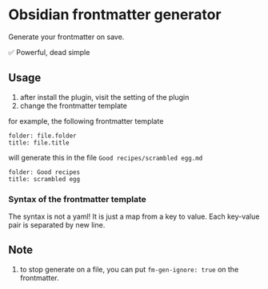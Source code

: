 # Obsidian frontmatter generator

Generate your frontmatter on save.

✅ Powerful, dead simple

## Usage

1. after install the plugin, visit the setting of the plugin
2. change the frontmatter template

for example, the following frontmatter template

```
folder: file.folder
title: file.title
```

will generate this in the file `Good recipes/scrambled egg.md`

```
folder: Good recipes
title: scrambled egg
```

### Syntax of the frontmatter template

The syntax is not a yaml! It is just a map from a key to value. Each key-value pair is separated by new line.

## Note

1. to stop generate on a file, you can put `fm-gen-ignore: true` on the frontmatter.
